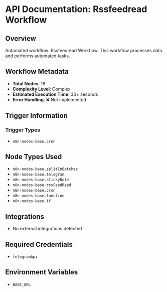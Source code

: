 # API Documentation: Rssfeedread Workflow

## Overview
Automated workflow: Rssfeedread Workflow. This workflow processes data and performs automated tasks.

## Workflow Metadata
- **Total Nodes**: 16
- **Complexity Level**: Complex
- **Estimated Execution Time**: 30+ seconds
- **Error Handling**: ❌ Not implemented

## Trigger Information
### Trigger Types
- `n8n-nodes-base.cron`

## Node Types Used
- `n8n-nodes-base.splitInBatches`
- `n8n-nodes-base.telegram`
- `n8n-nodes-base.stickyNote`
- `n8n-nodes-base.rssFeedRead`
- `n8n-nodes-base.cron`
- `n8n-nodes-base.function`
- `n8n-nodes-base.if`

## Integrations
- No external integrations detected

## Required Credentials
- `telegramApi`

## Environment Variables
- `BASE_URL`
